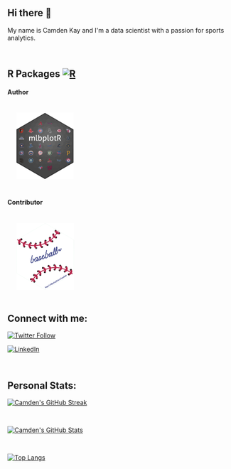 ## Hi there 👋

My name is Camden Kay and I'm a data scientist with a passion for sports analytics.

<br>

## R Packages <a href="https://www.r-project.org/" target="_blank" alt="R"> <img src="https://www.vectorlogo.zone/logos/r-project/r-project-icon.svg" alt="R" width="25" height="25"/> </a>

#### Author
<a href='http://camdenk.github.io/mlbplotR'><img src='images/mlbplotR.png' style="float:center;margin:20px" height="150"/></a>

#### Contributor
<a href='http://billpetti.github.io/baseballr'><img src='images/baseballr.png' style="float:center;margin:20px" height="150" /></a>

## Connect with me:

[![Twitter Follow](https://img.shields.io/twitter/follow/k_camden?color=blue&label=%40k_camden&logo=twitter&style=for-the-badge)](https://twitter.com/k_camden)

[![LinkedIn](https://img.shields.io/badge/LinkedIn-0077B5?style=for-the-badge&logo=linkedin&logoColor=white)](https://www.linkedin.com/in/camden-kay/)

<br>

## Personal Stats:

[![Camden's GitHub Streak](https://streak-stats.demolab.com/?user=camdenk)](https://github.com/camdenk) 

<br>

[![Camden's GitHub Stats](https://github-readme-stats.vercel.app/api?username=camdenk)](https://github.com/camdenk) 

<br>

[![Top Langs](https://github-readme-stats.vercel.app/api/top-langs/?username=camdenk&layout=compact)](https://github.com/camdenk)




<!--
**camdenk/camdenk** is a ✨ _special_ ✨ repository because its `README.md` (this file) appears on your GitHub profile.

Here are some ideas to get you started:

- 🔭 I’m currently working on ...
- 🌱 I’m currently learning ...
- 👯 I’m looking to collaborate on ...
- 🤔 I’m looking for help with ...
- 💬 Ask me about ...
- 📫 How to reach me: ...
- 😄 Pronouns: ...
- ⚡ Fun fact: ...
-->
